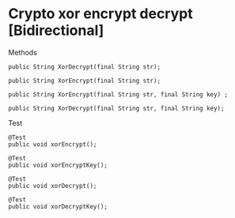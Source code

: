 # Crypto xor encrypt decrypt [Bidirectional]

Methods 
```
public String XorDecrypt(final String str);

public String XorEncrypt(final String str);

public String XorEncrypt(final String str, final String key) ;

public String XorDecrypt(final String str, final String key);
```

Test
```
@Test
public void xorEncrypt();

@Test
public void xorEncryptKey();

@Test
public void xorDecrypt();

@Test
public void xorDecryptKey();
```
